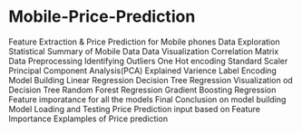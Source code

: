 # Mobile-Price-Prediction
Feature Extraction &amp; Price Prediction for Mobile phones
Data Exploration
Statistical Summary of Mobile Data
Data Visualization
Correlation Matrix
Data Preprocessing
Identifying Outliers
One Hot encoding
Standard Scaler
Principal Component Analysis(PCA)
Explained Varience
Label Encoding
Model Building
Linear Regression
Decision Tree Regression
Visualization od Decision Tree
Random Forest Regression
Gradient Boosting Regression
Feature imporatance for all the models
Final Conclusion on model building
Model Loading and Testing
Price Prediction input based on Feature Importance
Explamples of Price prediction
